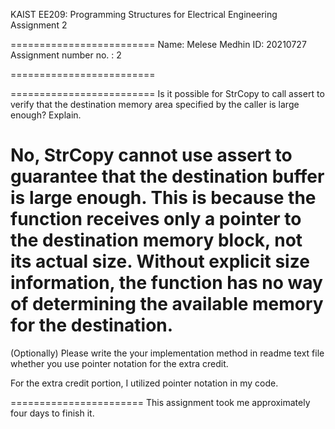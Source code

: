 
KAIST EE209: Programming Structures for Electrical Engineering 
Assignment 2


=========================
Name: Melese Medhin
ID: 20210727
Assignment number no. :  2

=========================

=========================
Is it possible for StrCopy to call assert to verify that the destination memory area specified by the caller is large enough? Explain.

No, StrCopy cannot use assert to guarantee that the destination buffer is large enough. This is because the function receives only a pointer to the destination memory block, not its actual size. Without explicit size information, the function has no way of determining the available memory for the destination.
=======================
(Optionally) Please write the your implementation method in readme text file whether you use pointer notation for the extra credit. 

For the extra credit portion, I utilized pointer notation in my code.

=======================
 This assignment took me approximately four days to finish it.
